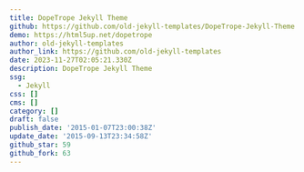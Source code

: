 ```yaml
---
title: DopeTrope Jekyll Theme
github: https://github.com/old-jekyll-templates/DopeTrope-Jekyll-Theme
demo: https://html5up.net/dopetrope
author: old-jekyll-templates
author_link: https://github.com/old-jekyll-templates
date: 2023-11-27T02:05:21.330Z
description: DopeTrope Jekyll Theme
ssg:
  - Jekyll
css: []
cms: []
category: []
draft: false
publish_date: '2015-01-07T23:00:38Z'
update_date: '2015-09-13T23:34:58Z'
github_star: 59
github_fork: 63
---
```

